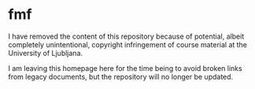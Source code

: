 # fmf
I have removed the content of this repository because of potential, albeit completely unintentional, copyright infringement of course material at the University of Ljubljana. 

I am leaving this homepage here for the time being to avoid broken links from legacy documents, but the repository will no longer be updated.
